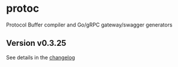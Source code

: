 # protoc
Protocol Buffer compiler and Go/gRPC gateway/swagger generators

## Version v0.3.25

See details in the [changelog](docs/CHANGELOG.md)

